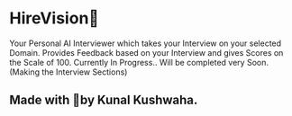 # HireVision🏢
Your Personal AI Interviewer which takes your Interview on your selected Domain. 
Provides Feedback based on your Interview and gives Scores on the Scale of 100. 
Currently In Progress.. Will be completed very Soon.<br>
(Making the Interview Sections)

## Made with 💖by Kunal Kushwaha.